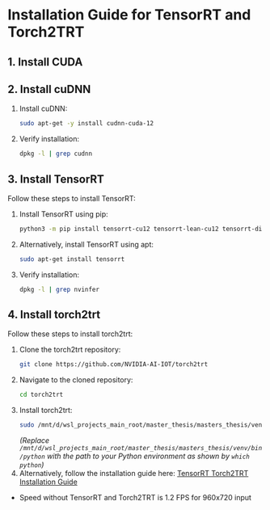 # Installation Guide for TensorRT and Torch2TRT

## 1. Install CUDA

## 2. Install cuDNN

1. Install cuDNN:
   ```bash
   sudo apt-get -y install cudnn-cuda-12
   ```
2. Verify installation:
   ```bash
   dpkg -l | grep cudnn
   ```

## 3. Install TensorRT

Follow these steps to install TensorRT:

1. Install TensorRT using pip:
   ```bash
   python3 -m pip install tensorrt-cu12 tensorrt-lean-cu12 tensorrt-dispatch-cu12
   ```
2. Alternatively, install TensorRT using apt:
   ```bash
   sudo apt-get install tensorrt
   ```
3. Verify installation:
   ```bash
   dpkg -l | grep nvinfer
   ```

## 4. Install torch2trt

Follow these steps to install torch2trt:

1. Clone the torch2trt repository:
   ```bash
   git clone https://github.com/NVIDIA-AI-IOT/torch2trt
   ```
2. Navigate to the cloned repository:
   ```bash
   cd torch2trt
   ```
3. Install torch2trt:
   ```bash
   sudo /mnt/d/wsl_projects_main_root/master_thesis/masters_thesis/venv/bin/python setup.py install --plugins
   ```
   *(Replace `/mnt/d/wsl_projects_main_root/master_thesis/masters_thesis/venv/bin/python` with the path to your Python environment as shown by `which python`)*
4. Alternatively, follow the installation guide here: [TensorRT Torch2TRT Installation Guide](https://github.com/vujadeyoon/TensorRT-Torch2TRT)

   
- Speed without TensorRT and Torch2TRT is 1.2 FPS for 960x720 input
